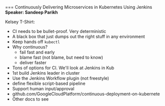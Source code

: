 === Continuously Delivering Microservices in Kubernetes Using Jenkins
**Speaker: Sandeep Parikh**

Kelsey T-Shirt:

* CI needs to be bullet-proof. Very deterministic
* A black box that just dumps out the right stuff in any environment
* Keep hands off `kubectl`
* Why continuous?
    * fail fast and early
    * blame fast (not blame, but need to know)
    * deliver faster
* Tons of options for CI. We'll look at Jenkins in Kub
* 1st build Jenkins leader in cluster
* Use the Jenkins Workflow plugin (not freestyle)
* define flexible script-based pipeline
* Support human input/approval
* github.com/GoogleCloudPlatform/continuous-deployment-on-kubernete
* Other docs to see

